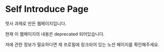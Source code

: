# Self Introduce Page

멋사 과제로 만든 웹페이지입니다.

현재 이 웹페이지의 내용은 deprecated 되어있습니다.

저에 관한 정보가 필요하다면 제 프로필에 링크되어 있는 노션 페이지를 확인해주세요.
